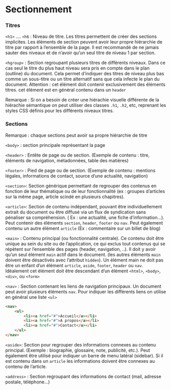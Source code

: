 # Sectionnement

### Titres

`<h1>` …. `<h6` : Niveau de titre. Les titres permettent de créer des sections implicites. Les éléments de section peuvent avoir leur propre hiérarchie de titre par rapport à l’ensemble de la page. Il est recommandé de ne jamais sauter des niveaux et de n’avoir qu’un seul titre de niveau 1 par section.

`<hgroup>` : Section regroupant plusieurs titres de différents niveaux. Dans ce cas seul le titre du plus haut niveau sera pris en compte dans le plan (outline) du document. Cela permet d’indiquer des titres de niveau plus bas comme un sous-titre ou un titre alternatif sans que cela infecte le plan du document. Attention : cet élément doit contenir exclusivement des éléments titres. cet élément est en général contenu dans un `header`

Remarque : Si on a besoin de créer une hiérachie visuelle différente de la hiérachie sémantique on peut utiliser des classes `.h1`, `.h2`, etc, reprenant les styles CSS définis pour les différents niveaux titres.

### Sections

Remarque : chaque sections peut avoir sa propre hiérarchie de titre

`<body>` : section principale représentant la page

`<header>` : Entête de page ou de section. (Exemple de contenu : titre, éléments de navigation, métadonnées, table des matières)

`<footer>` : Pied de page ou de section. (Exemple de contenu : mentions légales, informations de contact, source d’une actualité, navigation)

`<section>`: Section générique permettant de regrouper des contenus en fonction de leur thématique ou de leur fonctionnalité (ex : groupes d’articles sur la même page, article scindé en plusieurs chapitres).

`<article>`: Section de contenu indépendant, pouvant être individuellement extrait du document ou être diffusé via un flux de syndication sans pénaliser sa compréhension. ( Ex : une actualité, une fiche d’information…). Peut contenir des éléments `section`, `header`, `footer` ou `nav`. Peut également contenu un autre élément `article` (Ex : commentaire sur un billet de blog)

`<main>` : Contenu principal (ou fonctionnalité centrale). Ce contenu doit être unique au sein du site ou de l’application, ce qui exclus tout contenus qui se répètent sur l’ensemble des pages (header, navigation, ..). Il doit y avoir qu’un seul élément `main` actif dans le document. (les autres éléments `main` doivent être désactivés avec l’attribut `hidden`). Un élément main ne doit pas être un enfant d’un élément `article`, `aside`, `footer`, `header` ou `nav`. Idéalement cet élément doit être descendant d’un élément `<html>`, `<body>`, `<div>`, ou `<form>`

`<nav>` : Section contenant les liens de navigation principaux. Un document peut avoir plusieurs éléments `nav`. Pour indiquer les différents liens on utilise en général une liste `<ul>`

```html
<nav>
	<ul>
		<li><a href="#">Accueil</a></li>
		<li><a href="#">A propos</a></li>
		<li><a href="#">Contact</a></li>
	</ul>
</nav>
```

`<aside>`: Section pour regrouper des informations connexes au contenu principal. (Exemple : biographie, glossaire, note, publicité, etc.). Peut également être utilisé pour indiquer un barre de menu latéral (sidebar). Si il est contenu dans un `article` les informations doivent être connexes au contenu de l’article.

`<address>` : Section regroupant des informations de contact (mail, adresse postale, téléphone…)
